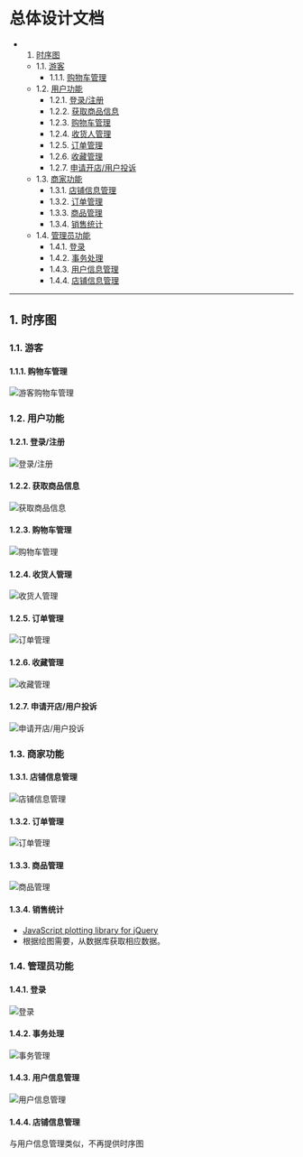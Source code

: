 # 总体设计文档

<!-- vscode-markdown-toc -->
* 1. [时序图](#)
	* 1.1. [游客](#-1)
		* 1.1.1. [购物车管理](#-1)
	* 1.2. [用户功能](#-1)
		* 1.2.1. [登录/注册](#-1)
		* 1.2.2. [获取商品信息](#-1)
		* 1.2.3. [购物车管理](#-1)
		* 1.2.4. [收货人管理](#-1)
		* 1.2.5. [订单管理](#-1)
		* 1.2.6. [收藏管理](#-1)
		* 1.2.7. [申请开店/用户投诉](#-1)
	* 1.3. [商家功能](#-1)
		* 1.3.1. [店铺信息管理](#-1)
		* 1.3.2. [订单管理](#-1)
		* 1.3.3. [商品管理](#-1)
		* 1.3.4. [销售统计](#-1)
	* 1.4. [管理员功能](#-1)
		* 1.4.1. [登录](#-1)
		* 1.4.2. [事务处理](#-1)
		* 1.4.3. [用户信息管理](#-1)
		* 1.4.4. [店铺信息管理](#-1)

<!-- /vscode-markdown-toc -->

---

##  1. <a name=''></a>时序图

###  1.1. <a name='-1'></a>游客

####  1.1.1. <a name='-1'></a>购物车管理

![游客购物车管理](../images/srs/seq-visitor-shoppingcart-manage.jpg)

###  1.2. <a name='-1'></a>用户功能

####  1.2.1. <a name='-1'></a>登录/注册

![登录/注册](../images/srs/seq-user-login.jpg)

####  1.2.2. <a name='-1'></a>获取商品信息

![获取商品信息](../images/srs/seq-user-quary-goods.jpg)

####  1.2.3. <a name='-1'></a>购物车管理

![购物车管理](../images/srs/seq-user-shoppingcart-manage.jpg)

####  1.2.4. <a name='-1'></a>收货人管理

![收货人管理](../images/srs/seq-user-receiver-manage.jpg)

####  1.2.5. <a name='-1'></a>订单管理

![订单管理](../images/srs/seq-user-order-manage.jpg)

####  1.2.6. <a name='-1'></a>收藏管理

![收藏管理](../images/srs/seq-user-favorite-manage.jpg)

####  1.2.7. <a name='-1'></a>申请开店/用户投诉

![申请开店/用户投诉](../images/srs/seq-user-transaction-manage.jpg)

###  1.3. <a name='-1'></a>商家功能

####  1.3.1. <a name='-1'></a>店铺信息管理

![店铺信息管理](../images/srs/seq-seller-info-manage.jpg)

####  1.3.2. <a name='-1'></a>订单管理

![订单管理](../images/srs/seq-seller-order-manage.jpg)

####  1.3.3. <a name='-1'></a>商品管理

![商品管理](../images/srs/seq-seller-goods-manage.jpg)

####  1.3.4. <a name='-1'></a>销售统计

- [JavaScript plotting library for jQuery](http://www.flotcharts.org/)
- 根据绘图需要，从数据库获取相应数据。

###  1.4. <a name='-1'></a>管理员功能

####  1.4.1. <a name='-1'></a>登录

![登录](../images/srs/seq-admin-login.jpg)

####  1.4.2. <a name='-1'></a>事务处理

![事务管理](../images/srs/seq-admin-transaction-manage.jpg)

####  1.4.3. <a name='-1'></a>用户信息管理

![用户信息管理](../images/srs/seq-admin-userinfo-manage.jpg)

####  1.4.4. <a name='-1'></a>店铺信息管理

与用户信息管理类似，不再提供时序图
